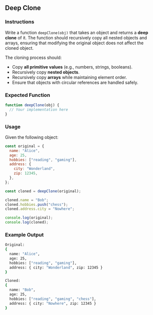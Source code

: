 ## Deep Clone

### Instructions

Write a function `deepClone(obj)` that takes an object and returns a **deep clone** of it. The function should recursively copy all nested objects and arrays, ensuring that modifying the original object does not affect the cloned object.

The cloning process should:

- Copy **all primitive values** (e.g., numbers, strings, booleans).
- Recursively copy **nested objects**.
- Recursively copy **arrays** while maintaining element order.
- Ensure that objects with circular references are handled safely.

### Expected Function

```js
function deepClone(obj) {
  // Your implementation here
}
```

### Usage

Given the following object:

```js
const original = {
  name: "Alice",
  age: 25,
  hobbies: ["reading", "gaming"],
  address: {
    city: "Wonderland",
    zip: 12345,
  },
};

const cloned = deepClone(original);

cloned.name = "Bob";
cloned.hobbies.push("chess");
cloned.address.city = "Nowhere";

console.log(original);
console.log(cloned);
```

### Example Output

```sh
Original:
{
  name: "Alice",
  age: 25,
  hobbies: ["reading", "gaming"],
  address: { city: "Wonderland", zip: 12345 }
}

Cloned:
{
  name: "Bob",
  age: 25,
  hobbies: ["reading", "gaming", "chess"],
  address: { city: "Nowhere", zip: 12345 }
}
```